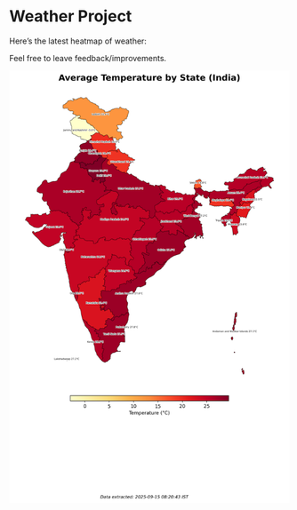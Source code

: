 # Weather Project

Here’s the latest heatmap of weather:

Feel free to leave feedback/improvements.

![India Heatmap](docs/assets/india_heatmap.png?v=C77F06)
